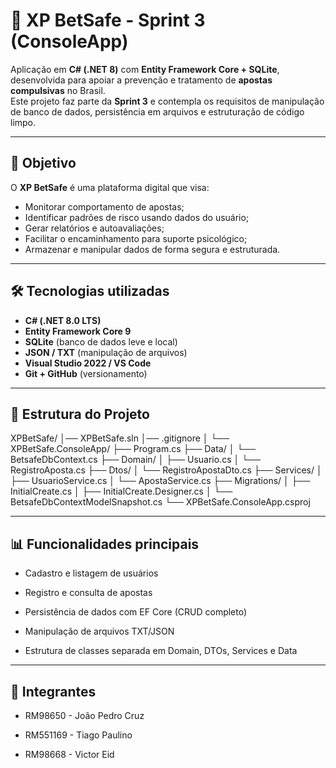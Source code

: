 # 🎰 XP BetSafe - Sprint 3 (ConsoleApp)

Aplicação em **C# (.NET 8)** com **Entity Framework Core + SQLite**, desenvolvida para apoiar a prevenção e tratamento de **apostas compulsivas** no Brasil.  
Este projeto faz parte da **Sprint 3** e contempla os requisitos de manipulação de banco de dados, persistência em arquivos e estruturação de código limpo.

---

## 📌 Objetivo

O **XP BetSafe** é uma plataforma digital que visa:
- Monitorar comportamento de apostas;
- Identificar padrões de risco usando dados do usuário;
- Gerar relatórios e autoavaliações;
- Facilitar o encaminhamento para suporte psicológico;
- Armazenar e manipular dados de forma segura e estruturada.

---

## 🛠 Tecnologias utilizadas

- **C# (.NET 8.0 LTS)**
- **Entity Framework Core 9**
- **SQLite** (banco de dados leve e local)
- **JSON / TXT** (manipulação de arquivos)
- **Visual Studio 2022 / VS Code**
- **Git + GitHub** (versionamento)

---

## 📂 Estrutura do Projeto

XPBetSafe/
│── XPBetSafe.sln
│── .gitignore
│
└── XPBetSafe.ConsoleApp/
├── Program.cs
├── Data/
│ └── BetsafeDbContext.cs
├── Domain/
│ ├── Usuario.cs
│ └── RegistroAposta.cs
├── Dtos/
│ └── RegistroApostaDto.cs
├── Services/
│ ├── UsuarioService.cs
│ └── ApostaService.cs
├── Migrations/
│ ├── InitialCreate.cs
│ ├── InitialCreate.Designer.cs
│ └── BetsafeDbContextModelSnapshot.cs
└── XPBetSafe.ConsoleApp.csproj


---

## 📊 Funcionalidades principais

- Cadastro e listagem de usuários

- Registro e consulta de apostas

- Persistência de dados com EF Core (CRUD completo)

- Manipulação de arquivos TXT/JSON

- Estrutura de classes separada em Domain, DTOs, Services e Data


 ---

## 👥 Integrantes
- RM98650 - João Pedro Cruz

- RM551169 - Tiago Paulino

- RM98668 - Victor Eid

